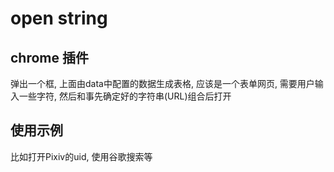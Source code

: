 # open string

## chrome 插件

弹出一个框, 上面由data中配置的数据生成表格, 应该是一个表单网页, 需要用户输入一些字符, 然后和事先确定好的字符串(URL)组合后打开

## 使用示例

比如打开Pixiv的uid, 使用谷歌搜索等
